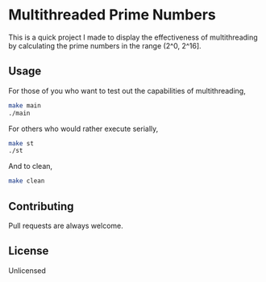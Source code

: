 # Multithreaded Prime Numbers

This is a quick project I made to display the effectiveness of multithreading by calculating the prime numbers in the range (2^0, 2^16].

## Usage

For those of you who want to test out the capabilities of multithreading,
```bash
make main
./main
```

For others who would rather execute serially,
```bash
make st
./st
```

And to clean,
```bash
make clean
```
## Contributing
Pull requests are always welcome.

## License
Unlicensed
